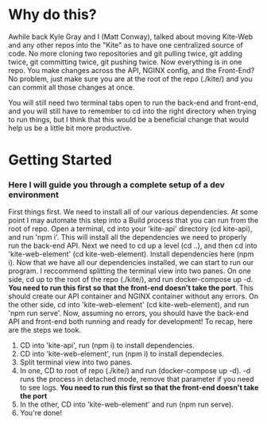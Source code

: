 # Why do this?

Awhile back Kyle Gray and I (Matt Conway), talked about moving Kite-Web and any other repos into the "Kite" as to have one centralized source of code. No more cloning two repositories and git pulling twice, git adding twice, git committing twice, git pushing twice. Now everything is in one repo. You make changes across the API, NGINX config, and the Front-End? No problem, just make sure you are at the root of the repo (./kite/) and you can commit all those changes at once.

You will still need two terminal tabs open to run the back-end and front-end, and you will still have to remember to cd into the right directory when trying to run things, but I think that this would be a beneficial change that would help us be a little bit more productive.

# Getting Started

### Here I will guide you through a complete setup of a dev environment

First  things first. We need to install all of our various dependencies. At some point I may automate this step into a Build process that you can run from the root of repo. Open a terminal, cd into your 'kite-api' directory (cd kite-api), and run 'npm i'. This will install all the dependencies we need to properly run the back-end API. Next we need to cd up a level (cd ..), and then cd into 'kite-web-element' (cd kite-web-element). Install dependencies here (npm i). Now that we have all our dependencies installed, we can start to run our program. I reccommend splitting the terminal view into two panes. On one side, cd up to the root of the repo (./kite/), and run docker-compose up -d. **You need to run this first so that the front-end doesn't take the port**. This should create our API container and NGINX container without any errors. On the other side, cd into 'kite-web-element' (cd kite-web-element), and run 'npm run serve'. Now, assuming no errors, you should have the back-end API and front-end both running and ready for development! To recap, here are the steps we took.

1. CD into 'kite-api', run (npm i) to install dependencies.
2. CD into 'kite-web-element', run (npm i) to install dependecies.
3. Split terminal view into two panes.
4. In one, CD to root of repo (./kite/) and run (docker-compose up -d). -d runs the process in detached mode, remove that parameter if you need to see logs.  **You need to run this first so that the front-end doesn't take the port**
5. In the other, CD into 'kite-web-element' and run (npm run serve).
6. You're done!